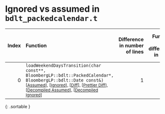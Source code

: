 # Ignored vs assumed in `bdlt_packedcalendar.t`

<script src="../sorttable.js"></script>

|   Index | Function                                                                                                                                                                                                                                                                                                                               |   Difference in number of lines |   Function size difference in bytes |   Number of lines in assumed build |   Number of bytes in assumed build |   Number of lines in ignored build |   Number of bytes in ignored build |
|--------:|:---------------------------------------------------------------------------------------------------------------------------------------------------------------------------------------------------------------------------------------------------------------------------------------------------------------------------------------|--------------------------------:|------------------------------------:|-----------------------------------:|-----------------------------------:|-----------------------------------:|-----------------------------------:|
|       0 | `loadWeekendDaysTransition(char const**, BloombergLP::bdlt::PackedCalendar*, BloombergLP::bdlt::Date const&)` <sup>\[[Assumed](0-assume)\], \[[Ignored](0-none)\], \[[Diff](0.diff.html)\], \[[Prettier Diff](0-diff.html)\], \[[Decompiled Assumed](0-assume-decompiled.txt)\], \[[Decompiled Ignored](0-none-decompiled.txt)\]</sup> |                               1 |                                   0 |                                 80 |                                256 |                                 79 |                                256 |
{: .sortable }
